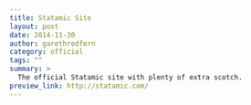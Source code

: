 ```yaml
---
title: Statamic Site
layout: post
date: 2014-11-30
author: garethredfern
category: official
tags: ""
summary: >
  The official Statamic site with plenty of extra scotch.
preview_link: http://statamic.com/
---
```

